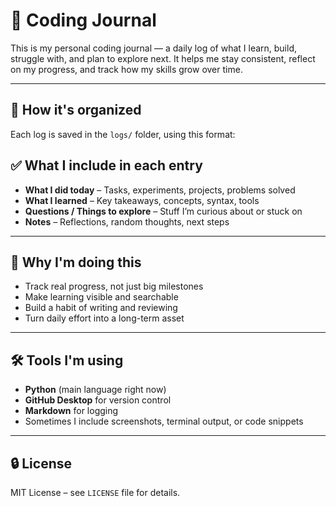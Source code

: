 # 🧠 Coding Journal

This is my personal coding journal — a daily log of what I learn, build, struggle with, and plan to explore next. It helps me stay consistent, reflect on my progress, and track how my skills grow over time.

---

## 📅 How it's organized

Each log is saved in the `logs/` folder, using this format:


## ✅ What I include in each entry

- **What I did today** – Tasks, experiments, projects, problems solved
- **What I learned** – Key takeaways, concepts, syntax, tools
- **Questions / Things to explore** – Stuff I’m curious about or stuck on
- **Notes** – Reflections, random thoughts, next steps

---

## 🧱 Why I'm doing this

- Track real progress, not just big milestones
- Make learning visible and searchable
- Build a habit of writing and reviewing
- Turn daily effort into a long-term asset

---

## 🛠️ Tools I'm using

- **Python** (main language right now)
- **GitHub Desktop** for version control
- **Markdown** for logging
- Sometimes I include screenshots, terminal output, or code snippets

---

## 🔒 License

MIT License – see `LICENSE` file for details.
